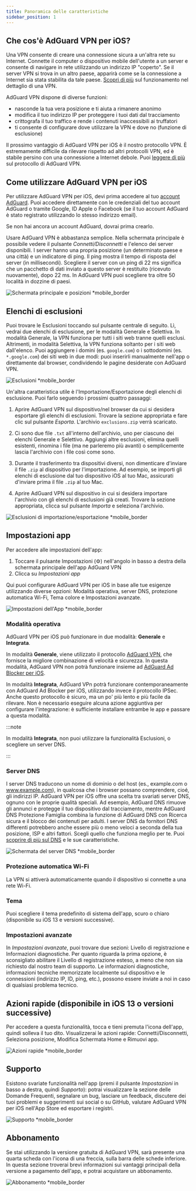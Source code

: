 ```yaml
---
title: Panoramica delle caratteristiche
sidebar_position: 1
---
```


## Che cos'è AdGuard VPN per iOS?

Una VPN consente di creare una connessione sicura a un'altra rete su Internet. Connette il computer o dispositivo mobile dell'utente a un server e consente di navigare in rete utilizzando un indirizzo IP "coperto". Se il server VPN si trova in un altro paese, apparirà come se la connessione a Internet sia stata stabilita da tale paese. [Scopri di più](/general/how-vpn-works) sul funzionamento nel dettaglio di una VPN.

AdGuard VPN dispone di diverse funzioni:

- nasconde la tua vera posizione e ti aiuta a rimanere anonimo
- modifica il tuo indirizzo IP per proteggere i tuoi dati dal tracciamento
- crittografa il tuo traffico e rende i contenuti inaccessibili ai truffatori
- ti consente di configurare dove utilizzare la VPN e dove no (funzione di esclusione)

Il prossimo vantaggio di AdGuard VPN per iOS è il nostro protocollo VPN. È estremamente difficile da rilevare rispetto ad altri protocolli VPN, ed è stabile persino con una connessione a Internet debole. Puoi [leggere di più](/general/adguard-vpn-protocol) sul protocollo di AdGuard VPN.

## Come utilizzare AdGuard VPN per iOS

Per utilizzare AdGuard VPN per iOS, devi prima accedere al tuo [account AdGuard](https://my.adguard.com/). Puoi accedere direttamente con le credenziali del tuo account AdGuard o tramite Google, ID Apple o Facebook (se il tuo account AdGuard è stato registrato utilizzando lo stesso indirizzo email).

Se non hai ancora un account AdGuard, dovrai prima crearlo.

Usare AdGuard VPN è abbastanza semplice. Nella schermata principale è possibile vedere il pulsante *Connetti/Disconnetti* e l'elenco dei server disponibili. I server hanno una propria posizione (un determinato paese e una città) e un indicatore di ping. Il ping mostra il tempo di risposta del server (in millisecondi). Scegliere il server con un ping di 22 ms significa che un pacchetto di dati inviato a questo server è restituito (ricevuto nuovamente), dopo 22 ms. In AdGuard VPN puoi scegliere tra oltre 50 località in dozzine di paesi.

![Schermata principale e posizioni *mobile_border](https://cdn.adguardvpn.com/content/kb/vpn/ios/1.png?123)

## Elenchi di esclusioni

Puoi trovare le Esclusioni toccando sul pulsante centrale di seguito. Lì, vedrai due elenchi di esclusione, per le modalità Generale e Selettiva. In modalità Generale, la VPN funziona per tutti i siti web tranne quelli esclusi. Altrimenti, in modalità Selettiva, la VPN funziona soltanto per i siti web dall'elenco. Puoi aggiungere i domini (es. `google.com`) o i sottodomini (es. `*.google.com`) dei siti web in due modi: puoi inserirli manualmente nell'app o direttamente dal browser, condividendo le pagine desiderate con AdGuard VPN.

![Esclusioni *mobile_border](https://cdn.adguardvpn.com/content/kb/vpn/ios/2.png?123)

Un'altra caratteristica utile è l'Importazione/Esportazione degli elenchi di esclusione. Puoi farlo seguendo i prossimi quattro passaggi:

1. Aprire AdGuard VPN sul dispositivo/nel browser da cui si desidera esportare gli elenchi di esclusioni. Trovare la sezione appropriata e fare clic sul pulsante *Esporta*. L'archivio `exclusions.zip` verrà scaricato.

2. Ci sono due file `.txt` all'interno dell'archivio, uno per ciascuno dei elenchi Generale e Selettivo. Aggiungi altre esclusioni, elimina quelli esistenti, rinomina i file (ma ne parleremo più avanti) o semplicemente lascia l'archivio con i file così come sono.

3. Durante il trasferimento tra dispositivi diversi, non dimenticare d'inviare il file `.zip` al dispositivo per l'importazione. Ad esempio, se importi gli elenchi di esclusione dal tuo dispositivo iOS al tuo Mac, assicurati d'inviare prima il file `.zip` al tuo Mac.

4. Aprire AdGuard VPN sul dispositivo in cui si desidera importare l'archivio con gli elenchi di esclusioni già creati. Trovare la sezione appropriata, clicca sul pulsante *Importa* e seleziona l'archivio.

![Esclusioni di importazione/esportazione *mobile_border](https://cdn.adguardvpn.com/content/kb/vpn/ios/import-export-exclusions.png)

## Impostazioni app

Per accedere alle impostazioni dell'app:

1. Toccare il pulsante Impostazioni (⚙) nell'angolo in basso a destra della schermata principale dell'app AdGuard VPN
2. Clicca su *Impostazioni app*

Qui puoi configurare AdGuard VPN per iOS in base alle tue esigenze utilizzando diverse opzioni: Modalità operativa, server DNS, protezione automatica Wi-Fi, Tema colore e Impostazioni avanzate.

![Impostazioni dell'App *mobile_border](https://cdn.adguardvpn.com/content/kb/vpn/ios/app-settings.png)

### Modalità operativa

AdGuard VPN per iOS può funzionare in due modalità: **Generale** e **Integrata**.

In modalità **Generale**, viene utilizzato il protocollo [AdGuard VPN](/general/adguard-vpn-protocol), che fornisce la migliore combinazione di velocità e sicurezza. In questa modalità, AdGuard VPN non potrà funzionare insieme ad [AdGuard Ad Blocker per iOS](https://adguard.com/kb/adguard-for-ios/overview/).

In modalità **Integrata**, AdGuard VPn potrà funzionare contemporaneamente con AdGuard Ad Blocker per iOS, utilizzando invece il protocollo IPSec. Anche questo protocollo è sicuro, ma un po' più lento e più facile da rilevare. Non è necessario eseguire alcuna azione aggiuntiva per configurare l'integrazione: è sufficiente installare entrambe le app e passare a questa modalità.

:::note

In modalità **Integrata**, non puoi utilizzare la funzionalità Esclusioni, o scegliere un server DNS.

:::

### Server DNS

I server DNS traducono un nome di dominio o del host (es., example.com o www.example.com), in qualcosa che i browser possano comprendere, cioé, gli indirizzi IP. AdGuard VPN per iOS offre una scelta tra svariati server DNS, ognuno con le proprie qualità speciali. Ad esempio, AdGuard DNS rimuove gli annunci e protegge il tuo dispositivo dal tracciamento, mentre AdGuard DNS Protezione Famiglia combina la funzione di AdGuard DNS con Ricerca sicura e il blocco dei contenuti per adulti. I server DNS da fornitori DNS differenti potrebbero anche essere più o meno veloci a seconda della tua posizione, ISP e altri fattori. Scegli quello che funziona meglio per te. Puoi [scoprire di più sul DNS](https://adguard-dns.io/kb/general/dns-filtering/#what-is-dns) e le sue caratteristiche.

![Schermata del server DNS *mobile_border](https://cdn.adguardvpn.com/content/kb/vpn/ios/dns-server.png)

### Protezione automatica Wi-Fi

La VPN si attiverà automaticamente quando il dispositivo si connette a una rete Wi-Fi.

### Tema

Puoi scegliere il tema predefinito di sistema dell'app, scuro o chiaro (disponibile su iOS 13 e versioni successive).

### Impostazioni avanzate

In *Impostazioni avanzate*, puoi trovare due sezioni: Livello di registrazione e Informazioni diagnostiche. Per quanto riguarda la prima opzione, è sconsigliato abilitare il Livello di registrazione esteso, a meno che non sia richiesto dal nostro team di supporto. Le informazioni diagnostiche, informazioni tecniche memorizzate localmente sul dispositivo e le connessioni (indirizzo IP, ID, ping, etc.), possono essere inviate a noi in caso di qualsiasi problema tecnico.

## Azioni rapide (disponibile in iOS 13 o versioni successive)

Per accedere a questa funzionalità, tocca e tieni premuta l'icona dell'app, quindi solleva il tuo dito. Visualizzerai le azioni rapide: Connetti/Disconnetti, Seleziona posizione, Modifica Schermata Home e Rimuovi app.

![Azioni rapide *mobile_border](https://cdn.adguardvpn.com/content/kb/vpn/ios/quick-actions.png)

## Supporto

Esistono svariate funzionalità nell'app (premi il pulsante *Impostazioni* in basso a destra, quindi *Supporto*): potrai visualizzare la sezione delle Domande Frequenti, segnalare un bug, lasciare un feedback, discutere dei tuoi problemi e suggerimenti sui social o su GitHub, valutare AdGuard VPN per iOS nell'App Store ed esportare i registri.

![Supporto *mobile_border](https://cdn.adguardvpn.com/content/kb/vpn/ios/support.png)

## Abbonamento

Se stai utilizzando la versione gratuita di AdGuard VPN, sarà presente una quarta scheda con l'icona di una freccia, sulla barra delle schede inferiore. In questa sezione troverai brevi informazioni sui vantaggi principali della versione a pagamento dell'app, e potrai acquistare un abbonamento.

![Abbonamento *mobile_border](https://cdn.adguardvpn.com/content/kb/vpn/ios/subscription_en.png)
